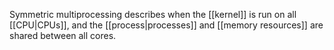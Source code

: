 Symmetric multiprocessing describes when the [[kernel]] is run on all [[CPU|CPUs]], and the [[process|processes]] and [[memory resources]] are shared between all cores.